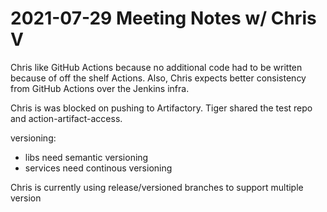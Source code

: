 # 2021-07-29 Meeting Notes w/ Chris V

Chris like GitHub Actions because no additional code had to be written because of off the shelf Actions. Also, Chris expects better consistency from GitHub Actions over the Jenkins infra.

Chris is was blocked on pushing to Artifactory.
Tiger shared the test repo and action-artifact-access.

versioning:

 - libs need semantic versioning
 - services need continous versioning

Chris is currently using release/versioned branches to support multiple version

<!--stackedit_data:
eyJoaXN0b3J5IjpbMTA5MDI1Mjg0MSwtNDY0NTEzNDQzXX0=
-->